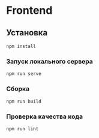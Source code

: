 # Frontend

## Установка
```
npm install
```

### Запуск локального сервера
```
npm run serve
```

### Сборка
```
npm run build
```

### Проверка качества кода
```
npm run lint
```
